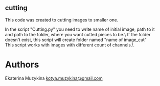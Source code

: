 ## cutting

This code was created to cutting images to smaller one. 

In the script "Cutting.py" you need to write name of initial image, path to it and path to the folder, where you want cutted pieces to be.\ 
If the folder doesn't exist, this script will create folder named "name of image_cut"\
This script works with images with different count of channels.\

# Authors
Ekaterina Muzykina kotya.muzykina@gmail.com
